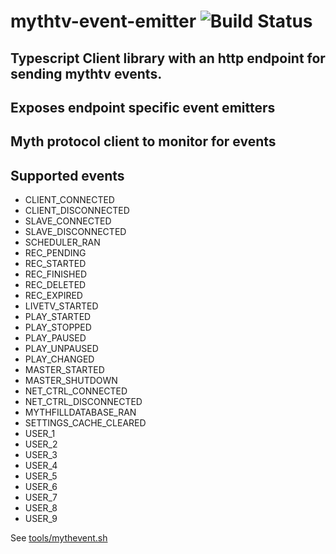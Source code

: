 # mythtv-event-emitter  ![Build Status](https://codebuild.us-east-1.amazonaws.com/badges?uuid=eyJlbmNyeXB0ZWREYXRhIjoic1lYSVhhblFrM0xERm9ER1hjVXR5K0Ewb3htZFVLaEx1SkV4eDQyMjMzVnFHMEl4ZTdqTzVVSkFJamM0WlhpaWtMSlRGNVQ1ZDF5Um0xZ2t5KytsVStZPSIsIml2UGFyYW1ldGVyU3BlYyI6IkpBNzgvQ2kvcEZVRGUxSnoiLCJtYXRlcmlhbFNldFNlcmlhbCI6MX0%3D&branch=master)
## Typescript Client library with an http endpoint for sending mythtv events.
## Exposes endpoint specific event emitters
## Myth protocol client to monitor for events
## Supported events
* CLIENT_CONNECTED
* CLIENT_DISCONNECTED
* SLAVE_CONNECTED
* SLAVE_DISCONNECTED
* SCHEDULER_RAN
* REC_PENDING
* REC_STARTED
* REC_FINISHED
* REC_DELETED
* REC_EXPIRED
* LIVETV_STARTED
* PLAY_STARTED
* PLAY_STOPPED
* PLAY_PAUSED
* PLAY_UNPAUSED
* PLAY_CHANGED
* MASTER_STARTED
* MASTER_SHUTDOWN
* NET_CTRL_CONNECTED
* NET_CTRL_DISCONNECTED
* MYTHFILLDATABASE_RAN
* SETTINGS_CACHE_CLEARED
* USER_1
* USER_2
* USER_3
* USER_4
* USER_5
* USER_6
* USER_7
* USER_8
* USER_9

See [tools/mythevent.sh](tools/mythevent.sh)